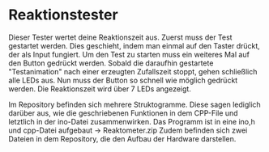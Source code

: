 # Reaktionstester

Dieser Tester wertet deine Reaktionszeit aus.
Zuerst muss der Test gestartet werden.
Dies geschieht, indem man einmal auf den Taster drückt, der als Input fungiert.
Um den Test zu starten muss ein weiteres Mal auf den Button gedrückt werden. 
Sobald die daraufhin gestartete "Testanimation" nach einer erzeugten Zufallszeit stoppt, gehen schließlich alle LEDs aus.
Nun muss der Button so schnell wie möglich gedrückt werden.
Die Reaktionszeit wird über 7 LEDs angezeigt.


Im Repository befinden sich mehrere Struktogramme. 
Diese sagen lediglich darüber aus, wie die geschriebenen Funktionen in dem CPP-File und letztlich in der ino-Datei zusammenwirken.
Das Programm ist in eine ino,h und cpp-Datei aufgebaut -> Reaktometer.zip
Zudem befinden sich zwei Dateien in dem Repository, die den Aufbau der Hardware darstellen.

